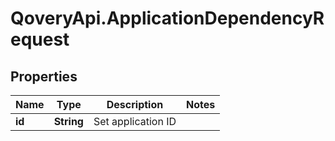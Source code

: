# QoveryApi.ApplicationDependencyRequest

## Properties

Name | Type | Description | Notes
------------ | ------------- | ------------- | -------------
**id** | **String** | Set application ID | 


